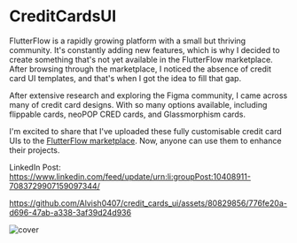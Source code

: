 # CreditCardsUI

FlutterFlow is a rapidly growing platform with a small but thriving community. It's constantly adding new features, which is why I decided to create something that's not yet available in the FlutterFlow marketplace. After browsing through the marketplace, I noticed the absence of credit card UI templates, and that's when I got the idea to fill that gap.

After extensive research and exploring the Figma community, I came across many of credit card designs. With so many options available, including flippable cards, neoPOP CRED cards, and Glassmorphism cards.

I'm excited to share that I've uploaded these fully customisable credit card UIs to the [FlutterFlow marketplace](https://app.flutterflow.io/marketplace/item/HVjDU3vnH3XUibuTuppD). Now, anyone can use them to enhance their projects.

LinkedIn Post: https://www.linkedin.com/feed/update/urn:li:groupPost:10408911-7083729907159097344/

https://github.com/Alvish0407/credit_cards_ui/assets/80829856/776fe20a-d696-47ab-a338-3af39d24d936

![cover](https://github.com/Alvish0407/credit_cards_ui/assets/80829856/0a616d2b-aa16-4a63-b68b-eddd24b2c7ab)
